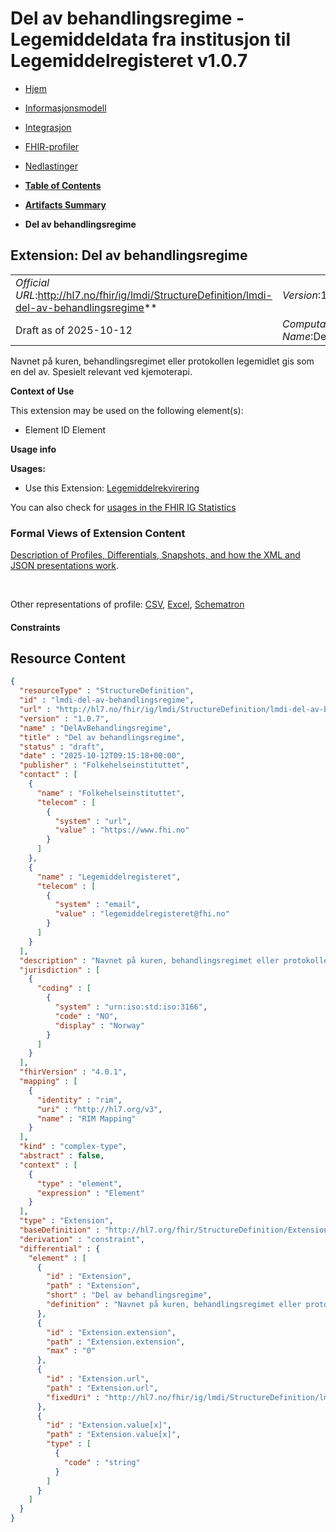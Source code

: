 # Del av behandlingsregime - Legemiddeldata fra institusjon til Legemiddelregisteret v1.0.7

*  [Hjem](index.md) 
*  [Informasjonsmodell](informasjonsmodell.md) 
*  [Integrasjon](integrasjon.md) 
*  [FHIR-profiler](profiler.md) 
*  [Nedlastinger](nedlastinger.md) 

* [**Table of Contents**](toc.md)
* [**Artifacts Summary**](artifacts.md)
* **Del av behandlingsregime**

## Extension: Del av behandlingsregime 

| | |
| :--- | :--- |
| *Official URL*:http://hl7.no/fhir/ig/lmdi/StructureDefinition/lmdi-del-av-behandlingsregime** | *Version*:1.0.7** |
| Draft as of 2025-10-12 | *Computable Name*:DelAvBehandlingsregime |

Navnet på kuren, behandlingsregimet eller protokollen legemidlet gis som en del av. Spesielt relevant ved kjemoterapi.

**Context of Use**

This extension may be used on the following element(s):

* Element ID Element

**Usage info**

**Usages:**

* Use this Extension: [Legemiddelrekvirering](StructureDefinition-lmdi-medicationrequest.md)

You can also check for [usages in the FHIR IG Statistics](https://packages2.fhir.org/xig/hl7.fhir.no.lmdi|current/StructureDefinition/lmdi-del-av-behandlingsregime)

### Formal Views of Extension Content

 [Description of Profiles, Differentials, Snapshots, and how the XML and JSON presentations work](http://build.fhir.org/ig/FHIR/ig-guidance/readingIgs.html#structure-definitions). 

 

Other representations of profile: [CSV](StructureDefinition-lmdi-del-av-behandlingsregime.csv), [Excel](StructureDefinition-lmdi-del-av-behandlingsregime.xlsx), [Schematron](StructureDefinition-lmdi-del-av-behandlingsregime.sch) 

#### Constraints



## Resource Content

```json
{
  "resourceType" : "StructureDefinition",
  "id" : "lmdi-del-av-behandlingsregime",
  "url" : "http://hl7.no/fhir/ig/lmdi/StructureDefinition/lmdi-del-av-behandlingsregime",
  "version" : "1.0.7",
  "name" : "DelAvBehandlingsregime",
  "title" : "Del av behandlingsregime",
  "status" : "draft",
  "date" : "2025-10-12T09:15:18+00:00",
  "publisher" : "Folkehelseinstituttet",
  "contact" : [
    {
      "name" : "Folkehelseinstituttet",
      "telecom" : [
        {
          "system" : "url",
          "value" : "https://www.fhi.no"
        }
      ]
    },
    {
      "name" : "Legemiddelregisteret",
      "telecom" : [
        {
          "system" : "email",
          "value" : "legemiddelregisteret@fhi.no"
        }
      ]
    }
  ],
  "description" : "Navnet på kuren, behandlingsregimet eller protokollen legemidlet gis som en del av. Spesielt relevant ved kjemoterapi.",
  "jurisdiction" : [
    {
      "coding" : [
        {
          "system" : "urn:iso:std:iso:3166",
          "code" : "NO",
          "display" : "Norway"
        }
      ]
    }
  ],
  "fhirVersion" : "4.0.1",
  "mapping" : [
    {
      "identity" : "rim",
      "uri" : "http://hl7.org/v3",
      "name" : "RIM Mapping"
    }
  ],
  "kind" : "complex-type",
  "abstract" : false,
  "context" : [
    {
      "type" : "element",
      "expression" : "Element"
    }
  ],
  "type" : "Extension",
  "baseDefinition" : "http://hl7.org/fhir/StructureDefinition/Extension",
  "derivation" : "constraint",
  "differential" : {
    "element" : [
      {
        "id" : "Extension",
        "path" : "Extension",
        "short" : "Del av behandlingsregime",
        "definition" : "Navnet på kuren, behandlingsregimet eller protokollen legemidlet gis som en del av. Spesielt relevant ved kjemoterapi."
      },
      {
        "id" : "Extension.extension",
        "path" : "Extension.extension",
        "max" : "0"
      },
      {
        "id" : "Extension.url",
        "path" : "Extension.url",
        "fixedUri" : "http://hl7.no/fhir/ig/lmdi/StructureDefinition/lmdi-del-av-behandlingsregime"
      },
      {
        "id" : "Extension.value[x]",
        "path" : "Extension.value[x]",
        "type" : [
          {
            "code" : "string"
          }
        ]
      }
    ]
  }
}

```
